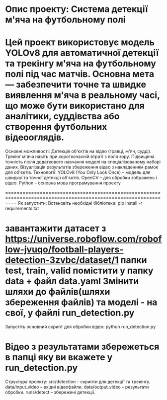 Опис проекту:
Система детекції м'яча на футбольному полі
================================================================================================================
Цей проект використовує модель YOLOv8 для автоматичної детекції та трекінгу м'яча на футбольному полі під час матчів. Основна мета — забезпечити точне та швидке виявлення м'яча в реальному часі, що може бути використано для аналітики, суддівства або створення футбольних відеооглядів.
================================================================================================================
Основні можливості:
Детекція об'єктів на відео (гравці, м'яч, судді).
Трекінг м'яча навіть при короткочасній втраті з поля зору.
Підвищена точність після додаткового навчання моделі на спеціалізованому наборі даних.
Візуалізація результатів збереження відео з накладенням рамок для об'єктів.
Технології:
YOLOv8 (You Only Look Once) – модель для швидкої та точної детекції об'єктів.
OpenCV – для обробки зображень і відео.
Python – основна мова програмування проекту

================================================================================================================
Як запустити:
Встановіть необхідні бібліотеки:
pip install -r requirements.txt

завантажити датасет з https://universe.roboflow.com/roboflow-jvuqo/football-players-detection-3zvbc/dataset/1
папки test, train, valid помістити у папку data + файл data.yaml
Змінити шляхи до файлів(шляхи збереження файлів) та моделі - на свої, у файлі run_detection.py
================================================================================================================

Запустіть основний скрипт для обробки відео:
python run_detection.py

Відео з результатами збережеться в папці яку ви вкажете у run_detection.py
================================================================================================================
Структура проекту:
src/detection – скрипти для детекції та трекінгу.
data/input_video – вхідні відеофайли.
data/output_video – результати обробки.
runs/detect – збережені детекції.